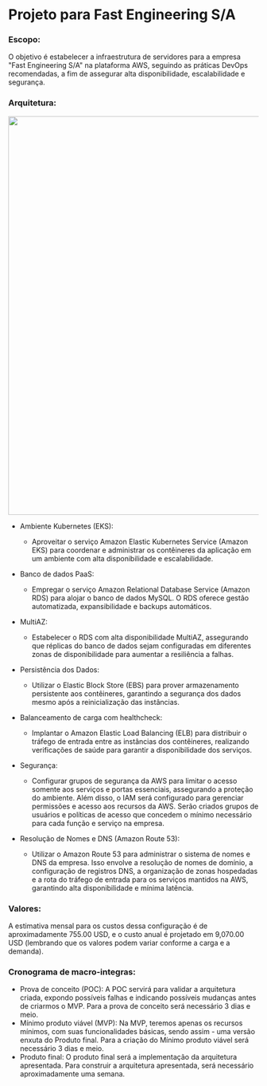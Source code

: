 # Projeto para Fast Engineering S/A
### Escopo:
O objetivo é estabelecer a infraestrutura de servidores para a empresa "Fast Engineering S/A" na plataforma AWS, seguindo as práticas DevOps recomendadas, a fim de assegurar alta disponibilidade, escalabilidade e segurança.

### Arquitetura:
<div align= "center">
<img src="https://user-images.githubusercontent.com/127341401/259829520-4e1a5c27-b343-4477-9435-bbef8ef08d17.png" width= "800px"/>
</div>

- Ambiente Kubernetes (EKS):
   - Aproveitar o serviço Amazon Elastic Kubernetes Service (Amazon EKS) para coordenar e administrar os contêineres da aplicação em um ambiente com alta disponibilidade e escalabilidade.

- Banco de dados PaaS:
   - Empregar o serviço Amazon Relational Database Service (Amazon RDS) para alojar o banco de dados MySQL. O RDS oferece gestão automatizada, expansibilidade e backups automáticos.

- MultiAZ:
   - Estabelecer o RDS com alta disponibilidade MultiAZ, assegurando que réplicas do banco de dados sejam configuradas em diferentes zonas de disponibilidade para aumentar a resiliência a falhas.

- Persistência dos Dados:
   - Utilizar o Elastic Block Store (EBS) para prover armazenamento persistente aos contêineres, garantindo a segurança dos dados mesmo após a reinicialização das instâncias.

- Balanceamento de carga com healthcheck:
   - Implantar o Amazon Elastic Load Balancing (ELB) para distribuir o tráfego de entrada entre as instâncias dos contêineres, realizando verificações de saúde para garantir a disponibilidade dos serviços.

- Segurança:
   - Configurar grupos de segurança da AWS para limitar o acesso somente aos serviços e portas essenciais, assegurando a proteção do ambiente. Além disso, o IAM será configurado para gerenciar permissões e acesso aos recursos da AWS. Serão criados grupos de usuários e políticas de acesso que concedem o mínimo necessário para cada função e serviço na empresa.

- Resolução de Nomes e DNS (Amazon Route 53):
   - Utilizar o Amazon Route 53 para administrar o sistema de nomes e DNS da empresa. Isso envolve a resolução de nomes de domínio, a configuração de registros DNS, a organização de zonas hospedadas e a rota do tráfego de entrada para os serviços mantidos na AWS, garantindo alta disponibilidade e mínima latência.

### Valores:
A estimativa mensal para os custos dessa configuração é de aproximadamente 755.00 USD, e o custo anual é projetado em 9,070.00 USD (lembrando que os valores podem variar conforme a carga e a demanda).

### Cronograma de macro-integras:
- Prova de conceito (POC): A POC servirá para validar a arquitetura criada, expondo possíveis falhas e indicando possíveis mudanças antes de criarmos o MVP. Para a prova de conceito será necessário 3 dias e meio.
- Mínimo produto viável (MVP): Na MVP, teremos apenas os recursos mínimos, com suas funcionalidades básicas, sendo assim - uma versão enxuta do Produto final. Para a criação do Mínimo produto viável será necessário 3 dias e meio.
- Produto final: O produto final será a implementação da arquitetura apresentada. Para construir a arquitetura apresentada, será necessário aproximadamente uma semana.
